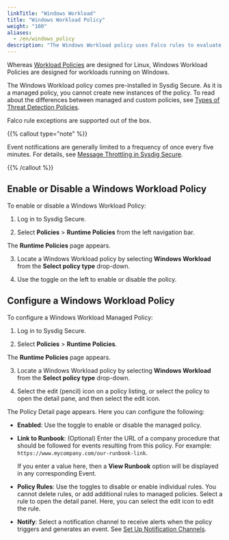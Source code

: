 ```yaml
---
linkTitle: "Windows Workload"
title: "Windows Workload Policy"
weight: "100"
aliases:
  - /en/windows_policy
description: "The Windows Workload policy uses Falco rules to evaluate system calls and can be configured to take immediate action. The Windows Workload managed policy is maintained by Sysdig's Threat Research Team. You can turn the policy on or off, and manage exceptions."
---
```


Whereas [Workload Policies](/en/workload-policy) are designed for Linux, Windows Workload Policies are designed for workloads running on Windows.

The Windows Workload policy comes pre-installed in Sysdig Secure. As it is a managed policy, you cannot create new instances of the policy. To read about the differences between managed and custom policies, see [Types of Threat Detection Policies](/en/docs/sysdig-secure/policies/threat-detect-policies/manage-policies/#types-of-threat-detection-policies).

Falco rule exceptions are supported out of the box.

{{% callout type="note" %}}

Event notifications are generally limited to a frequency of once every five minutes. For details, see [Message Throttling in Sysdig Secure](/en/docs/administration/administration-settings/outbound-integrations/notifications-management/troubleshoot-notifications-channels/#message-throttling-in-sysdig-secure).

{{% /callout %}}

## Enable or Disable a Windows Workload Policy

To enable or disable a Windows Workload Policy:

1. Log in to Sysdig Secure.

2. Select **Policies** > **Runtime Policies** from the left navigation bar.

  The **Runtime Policies** page appears.

3. Locate a Windows Workload policy by selecting **Windows Workload** from the **Select policy type** drop-down.

4. Use the toggle on the left to enable or disable the policy.

## Configure a Windows Workload Policy

To configure a Windows Workload Managed Policy:

1. Log in to Sysdig Secure.

2. Select **Policies** > **Runtime Policies**.

  The **Runtime Policies** page appears.

3. Locate a Windows Workload policy by selecting **Windows Workload** from the **Select policy type** drop-down.

4. Select the edit (pencil) icon on a policy listing, or select the policy to open the detail pane, and then select the edit icon.

  The Policy Detail page appears. Here you can configure the following:

  - **Enabled**: Use the toggle to enable or disable the managed policy.
  - **Link to Runbook**: (Optional) Enter the URL of a company procedure that should be followed for events resulting from this policy. For example: `https://www.mycompany.com/our-runbook-link`.

    If you enter a value here, then a **View Runbook** option will be displayed in any corresponding Event.
  
  - **Policy Rules**: Use the toggles to disable or enable individual rules. You cannot delete rules, or add additional rules to managed policies. Select a rule to open the detail panel. Here, you can select the edit icon to edit the rule.

  - **Notify**: Select a notification channel to receive alerts when the policy triggers and generates an event. See [Set Up Notification Channels](/en/docs/administration/administration-settings/notifications-management/set-up-notification-channels/#set-up-notification-channels).